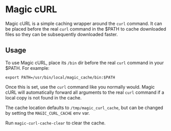 Magic cURL
==========

Magic cURL is a simple caching wrapper around the `curl` command. 
It can be placed before the real `curl` command in the $PATH to cache downloaded files so they can be subsequently downloaded faster.

Usage
-----

To use Magic cURL, place its `/bin` dir before the real `curl` command in your $PATH. For example:

    export PATH=/usr/bin/local/magic_cache/bin:$PATH

Once this is set, use the `curl` command like you normally would. Magic cURL will automatically forward all arguments to the real `curl` command if a local copy is not found in the cache.

The cache location defaults to `/tmp/magic_curl_cache`, but can be changed by setting the `MAGIC_CURL_CACHE` env var.

Run `magic-curl-cache-clear` to clear the cache. 
